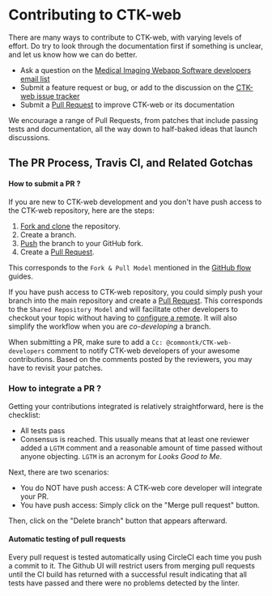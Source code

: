 Contributing to CTK-web
=======================

There are many ways to contribute to CTK-web, with varying levels of effort.  Do try to
look through the documentation first if something is unclear, and let us know how we can
do better.

  * Ask a question on the [Medical Imaging Webapp Software developers email list](https://groups.google.com/forum/#!forum/miws-devel)
  * Submit a feature request or bug, or add to the discussion on the [CTK-web issue tracker](https://github.com/commontk/CTK-web/issues)
  * Submit a [Pull Request](https://github.com/commontk/CTK-web/pulls) to improve CTK-web or its documentation

We encourage a range of Pull Requests, from patches that include passing tests and
documentation, all the way down to half-baked ideas that launch discussions.

The PR Process, Travis CI, and Related Gotchas
----------------------------------------------

#### How to submit a PR ?

If you are new to CTK-web development and you don't have push access to the CTK-web
repository, here are the steps:

1. [Fork and clone](https://help.github.com/articles/fork-a-repo/) the repository.
3. Create a branch.
4. [Push](https://help.github.com/articles/pushing-to-a-remote/) the branch to your GitHub fork.
5. Create a [Pull Request](https://github.com/commontk/CTK-web/pulls).

This corresponds to the `Fork & Pull Model` mentioned in the [GitHub flow](https://guides.github.com/introduction/flow/index.html)
guides.

If you have push access to CTK-web repository, you could simply push your branch
into the main repository and create a [Pull Request](https://github.com/commontk/CTK-web/pulls). This corresponds to the
`Shared Repository Model` and will facilitate other developers to checkout your
topic without having to [configure a remote](https://help.github.com/articles/configuring-a-remote-for-a-fork/).
It will also simplify the workflow when you are _co-developing_ a branch.

When submitting a PR, make sure to add a `Cc: @commontk/CTK-web-developers` comment to notify CTK-web
developers of your awesome contributions. Based on the
comments posted by the reviewers, you may have to revisit your patches.

### How to integrate a PR ?

Getting your contributions integrated is relatively straightforward, here
is the checklist:

* All tests pass
* Consensus is reached. This usually means that at least one reviewer added a `LGTM` comment
and a reasonable amount of time passed without anyone objecting. `LGTM` is an
acronym for _Looks Good to Me_.

Next, there are two scenarios:
* You do NOT have push access: A CTK-web core developer will integrate your PR.
* You have push access: Simply click on the "Merge pull request" button.

Then, click on the "Delete branch" button that appears afterward.

#### Automatic testing of pull requests

Every pull request is tested automatically using CircleCI each time you push a
commit to it. The Github UI will restrict users from merging pull requests until
the CI build has returned with a successful result indicating that all tests have
passed and there were no problems detected by the linter.
